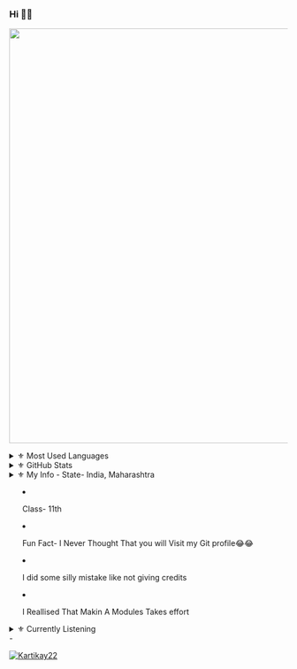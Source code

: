 ### Hi 👋👋

<p align='Middle'><a href='https://t.me/Kartikay_bhasin'><img src='https://telegra.ph/file/cee29040b397d3ce9ee4a.jpg' width='750"'></a></p>

<details>
<summary>⚜️ Most Used Languages</summary>
<a href="https://github.com/Kartikay22">
<p align="center">
  <img width="350" height="125" src="https://github-readme-stats.vercel.app/api/top-langs/?username=Kartikay22&show_icons=true&title_color=30F229&icon_color=F2F407&text_color=F9F9F9&bg_color=000000&hide_border=true"" alt="Kartikay github stats">
</p>
</a>
</details>

<details>
<summary>⚜️ GitHub Stats</summary>
<a href="https://github.com/Kartikay22">
<p align="center">
<img width="460" height="300" src="https://github-readme-stats.vercel.app/api?username=Kartikay22&count_private=true&show_icons=true&title_color=30F229&icon_color=F2F407&text_color=F9F9F9&bg_color=000000&hide_border=true">
<img width="460" height="300" src="https://github-readme-streak-stats.herokuapp.com/?user=Kartikay22&theme=chartreuse-dark&hide_border=True">
</p>
</a>
</details>
                                                                                                                                            
<details>
<summary>⚜️ My Info
- State- India, Maharashtra

- Class- 11th

- Fun Fact- I Never Thought That you will Visit my Git profile😂😂
                                                                                                                                            
- I did some silly mistake like not giving credits

- I Reallised That Makin A Modules Takes effort 
</details>

<details>
<summary>⚜️ Currently Listening</summary>
<img src="https://now-playing-codestackr.vercel.app/api/spotify-playing" alt="WIZ KHALIFA Spotify Playing" width="400" />
</p>
</a>
</details>
- <p align="left"> <a href="https://github.com/kartikay22"><img src="https://komarev.com/ghpvc/?username=Kartikay22&label=Profile%20views&color=0e75b6&style=flat" alt="Kartikay22" /></a> </p>


